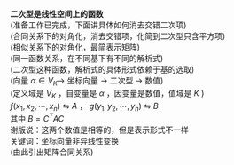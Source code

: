 **二次型是线性空间上的函数**  
(准备工作已完成，下面讲具体如何消去交错二次项)  
(合同关系下的对角化，消去交错项，化简到二次型只含平方项)  
(相似关系下的对角化，最简表示矩阵)  
(同一函数关系，在不同基下有不同的解析式)  
(二次型这种函数，解析式的具体形式依赖于基的选取)  
(向量 $\alpha\in V_K\to$ 坐标向量 $\to$ 二次型 $\to$ 数值)  
(定义域是 $V_K$ ，自变量是 $\alpha$ ，因变量是数值，值域是 $K$ )  
 $f(x_1,x_2,\cdots,x_n)\leftrightharpoons A$ ， $g(y_1,y_2,\cdots,y_n)\leftrightharpoons B$  
其中 $B=C^T AC$  
谢版说：这两个数值是相等的，但是表示形式不一样  
关键词：坐标向量非异线性变换  
(由此引出矩阵合同关系)  
